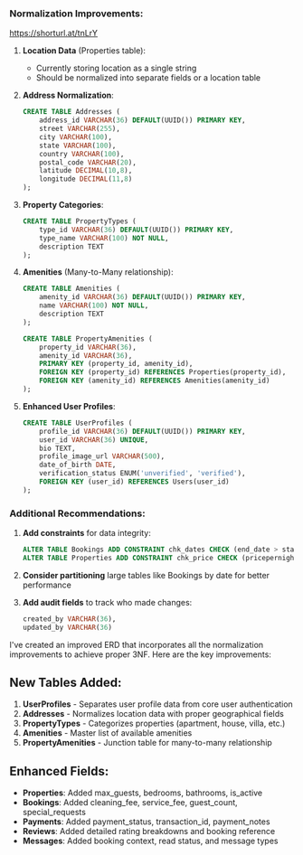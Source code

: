 ### Normalization Improvements:
https://shorturl.at/tnLrY

1. **Location Data** (Properties table):
   - Currently storing location as a single string
   - Should be normalized into separate fields or a location table

2. **Address Normalization**:
   ```sql
   CREATE TABLE Addresses (
       address_id VARCHAR(36) DEFAULT(UUID()) PRIMARY KEY,
       street VARCHAR(255),
       city VARCHAR(100),
       state VARCHAR(100),
       country VARCHAR(100),
       postal_code VARCHAR(20),
       latitude DECIMAL(10,8),
       longitude DECIMAL(11,8)
   );
   ```

3. **Property Categories**:
   ```sql
   CREATE TABLE PropertyTypes (
       type_id VARCHAR(36) DEFAULT(UUID()) PRIMARY KEY,
       type_name VARCHAR(100) NOT NULL,
       description TEXT
   );
   ```

4. **Amenities** (Many-to-Many relationship):
   ```sql
   CREATE TABLE Amenities (
       amenity_id VARCHAR(36) DEFAULT(UUID()) PRIMARY KEY,
       name VARCHAR(100) NOT NULL,
       description TEXT
   );
   
   CREATE TABLE PropertyAmenities (
       property_id VARCHAR(36),
       amenity_id VARCHAR(36),
       PRIMARY KEY (property_id, amenity_id),
       FOREIGN KEY (property_id) REFERENCES Properties(property_id),
       FOREIGN KEY (amenity_id) REFERENCES Amenities(amenity_id)
   );
   ```

5. **Enhanced User Profiles**:
   ```sql
   CREATE TABLE UserProfiles (
       profile_id VARCHAR(36) DEFAULT(UUID()) PRIMARY KEY,
       user_id VARCHAR(36) UNIQUE,
       bio TEXT,
       profile_image_url VARCHAR(500),
       date_of_birth DATE,
       verification_status ENUM('unverified', 'verified'),
       FOREIGN KEY (user_id) REFERENCES Users(user_id)
   );
   ```

### Additional Recommendations:

1. **Add constraints** for data integrity:
   ```sql
   ALTER TABLE Bookings ADD CONSTRAINT chk_dates CHECK (end_date > start_date);
   ALTER TABLE Properties ADD CONSTRAINT chk_price CHECK (pricepernight > 0);
   ```

2. **Consider partitioning** large tables like Bookings by date for better performance

3. **Add audit fields** to track who made changes:
   ```sql
   created_by VARCHAR(36),
   updated_by VARCHAR(36)
   ```
I've created an improved ERD that incorporates all the normalization improvements to achieve proper 3NF. Here are the key improvements:

## New Tables Added:

1. **UserProfiles** - Separates user profile data from core user authentication
2. **Addresses** - Normalizes location data with proper geographical fields
3. **PropertyTypes** - Categorizes properties (apartment, house, villa, etc.)
4. **Amenities** - Master list of available amenities
5. **PropertyAmenities** - Junction table for many-to-many relationship

## Enhanced Fields:

- **Properties**: Added max_guests, bedrooms, bathrooms, is_active
- **Bookings**: Added cleaning_fee, service_fee, guest_count, special_requests
- **Payments**: Added payment_status, transaction_id, payment_notes
- **Reviews**: Added detailed rating breakdowns and booking reference
- **Messages**: Added booking context, read status, and message types
